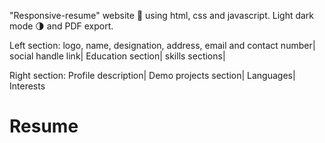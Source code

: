 "Responsive-resume" website 📄 using html, css and javascript. Light dark mode 🌗 and PDF export.

Left section:
logo, name, designation, address, email and contact number|
social handle link|
Education section|
skills sections|

Right section:
Profile description|
Demo projects section|
Languages|
Interests
# Resume
